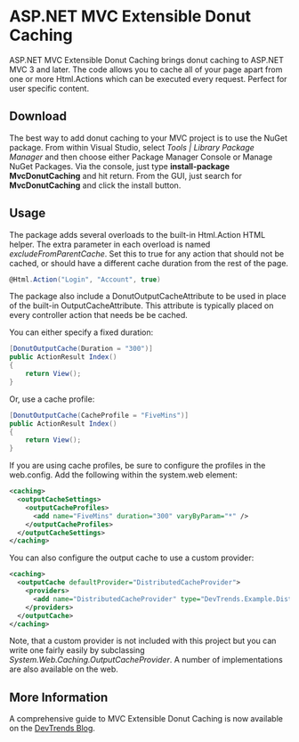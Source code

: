 # ASP.NET MVC Extensible Donut Caching #

ASP.NET MVC Extensible Donut Caching brings donut caching to ASP.NET MVC 3 and later. The code allows you to cache all of your page apart from one or more Html.Actions which can be executed every request. Perfect for user specific content.

## Download ##

The best way to add donut caching to your MVC project is to use the NuGet package. From within Visual Studio, select *Tools | Library Package Manager* and then choose either Package Manager Console or Manage NuGet Packages. Via the console, just type **install-package MvcDonutCaching** and hit return. From the GUI, just search for **MvcDonutCaching** and click the install button.

## Usage ##

The package adds several overloads to the built-in Html.Action HTML helper. The extra parameter in each overload is named *excludeFromParentCache*. Set this to true for any action that should not be cached, or should have a different cache duration from the rest of the page.

```csharp
@Html.Action("Login", "Account", true)
```

The package also include a DonutOutputCacheAttribute to be used in place of the built-in OutputCacheAttribute. This attribute is typically placed on every controller action that needs be be cached.

You can either specify a fixed duration:

```csharp
[DonutOutputCache(Duration = "300")]
public ActionResult Index()
{
	return View();
}
```

Or, use a cache profile:

```csharp
[DonutOutputCache(CacheProfile = "FiveMins")]
public ActionResult Index()
{
  	return View();
}
```

If you are using cache profiles, be sure to configure the profiles in the web.config. Add the following within the system.web element:

```xml
<caching>
  <outputCacheSettings>
    <outputCacheProfiles>
      <add name="FiveMins" duration="300" varyByParam="*" />
    </outputCacheProfiles>
  </outputCacheSettings>
</caching>
```

You can also configure the output cache to use a custom provider:

```xml
<caching>
  <outputCache defaultProvider="DistributedCacheProvider">
    <providers>
      <add name="DistributedCacheProvider" type="DevTrends.Example.DistributedCacheProvider" />
    </providers>
  </outputCache>
</caching>
```

Note, that a custom provider is not included with this project but you can write one fairly easily by subclassing *System.Web.Caching.OutputCacheProvider*. A number of implementations are also available on the web.

## More Information ##

A comprehensive guide to MVC Extensible Donut Caching is now available on the [DevTrends Blog](http://www.devtrends.co.uk/blog/donut-output-caching-in-asp.net-mvc-3).